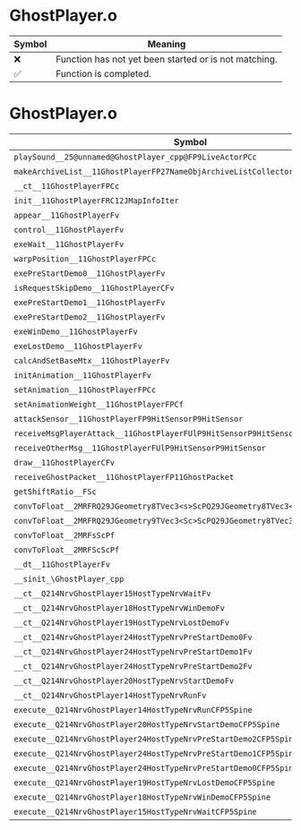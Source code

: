 # GhostPlayer.o
| Symbol | Meaning 
| ------------- | ------------- 
| :x: | Function has not yet been started or is not matching. 
| :white_check_mark: | Function is completed. 


# GhostPlayer.o
| Symbol | Decompiled? |
| ------------- | ------------- |
| `playSound__25@unnamed@GhostPlayer_cpp@FP9LiveActorPCc` | :x: |
| `makeArchiveList__11GhostPlayerFP27NameObjArchiveListCollectorRC12JMapInfoIter` | :x: |
| `__ct__11GhostPlayerFPCc` | :x: |
| `init__11GhostPlayerFRC12JMapInfoIter` | :x: |
| `appear__11GhostPlayerFv` | :x: |
| `control__11GhostPlayerFv` | :x: |
| `exeWait__11GhostPlayerFv` | :x: |
| `warpPosition__11GhostPlayerFPCc` | :x: |
| `exePreStartDemo0__11GhostPlayerFv` | :x: |
| `isRequestSkipDemo__11GhostPlayerCFv` | :x: |
| `exePreStartDemo1__11GhostPlayerFv` | :x: |
| `exePreStartDemo2__11GhostPlayerFv` | :x: |
| `exeWinDemo__11GhostPlayerFv` | :x: |
| `exeLostDemo__11GhostPlayerFv` | :x: |
| `calcAndSetBaseMtx__11GhostPlayerFv` | :x: |
| `initAnimation__11GhostPlayerFv` | :x: |
| `setAnimation__11GhostPlayerFPCc` | :x: |
| `setAnimationWeight__11GhostPlayerFPCf` | :x: |
| `attackSensor__11GhostPlayerFP9HitSensorP9HitSensor` | :x: |
| `receiveMsgPlayerAttack__11GhostPlayerFUlP9HitSensorP9HitSensor` | :x: |
| `receiveOtherMsg__11GhostPlayerFUlP9HitSensorP9HitSensor` | :x: |
| `draw__11GhostPlayerCFv` | :x: |
| `receiveGhostPacket__11GhostPlayerFP11GhostPacket` | :x: |
| `getShiftRatio__FSc` | :x: |
| `convToFloat__2MRFRQ29JGeometry8TVec3<s>ScPQ29JGeometry8TVec3<f>` | :x: |
| `convToFloat__2MRFRQ29JGeometry9TVec3<Sc>ScPQ29JGeometry8TVec3<f>` | :x: |
| `convToFloat__2MRFsScPf` | :x: |
| `convToFloat__2MRFScScPf` | :x: |
| `__dt__11GhostPlayerFv` | :x: |
| `__sinit_\GhostPlayer_cpp` | :x: |
| `__ct__Q214NrvGhostPlayer15HostTypeNrvWaitFv` | :x: |
| `__ct__Q214NrvGhostPlayer18HostTypeNrvWinDemoFv` | :x: |
| `__ct__Q214NrvGhostPlayer19HostTypeNrvLostDemoFv` | :x: |
| `__ct__Q214NrvGhostPlayer24HostTypeNrvPreStartDemo0Fv` | :x: |
| `__ct__Q214NrvGhostPlayer24HostTypeNrvPreStartDemo1Fv` | :x: |
| `__ct__Q214NrvGhostPlayer24HostTypeNrvPreStartDemo2Fv` | :x: |
| `__ct__Q214NrvGhostPlayer20HostTypeNrvStartDemoFv` | :x: |
| `__ct__Q214NrvGhostPlayer14HostTypeNrvRunFv` | :x: |
| `execute__Q214NrvGhostPlayer14HostTypeNrvRunCFP5Spine` | :x: |
| `execute__Q214NrvGhostPlayer20HostTypeNrvStartDemoCFP5Spine` | :x: |
| `execute__Q214NrvGhostPlayer24HostTypeNrvPreStartDemo2CFP5Spine` | :x: |
| `execute__Q214NrvGhostPlayer24HostTypeNrvPreStartDemo1CFP5Spine` | :x: |
| `execute__Q214NrvGhostPlayer24HostTypeNrvPreStartDemo0CFP5Spine` | :x: |
| `execute__Q214NrvGhostPlayer19HostTypeNrvLostDemoCFP5Spine` | :x: |
| `execute__Q214NrvGhostPlayer18HostTypeNrvWinDemoCFP5Spine` | :x: |
| `execute__Q214NrvGhostPlayer15HostTypeNrvWaitCFP5Spine` | :x: |
